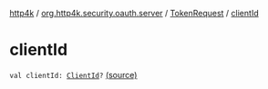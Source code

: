 [http4k](../../index.md) / [org.http4k.security.oauth.server](../index.md) / [TokenRequest](index.md) / [clientId](./client-id.md)

# clientId

`val clientId: `[`ClientId`](../-client-id/index.md)`?` [(source)](https://github.com/http4k/http4k/blob/master/http4k-security-oauth/src/main/kotlin/org/http4k/security/oauth/server/TokenRequest.kt#L8)